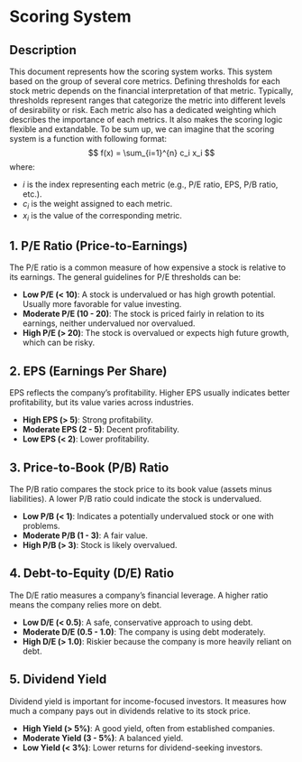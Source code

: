 # Scoring System
## Description
This document represents how the scoring system works.
This system based on the group of several core metrics. Defining thresholds for each stock metric depends on the financial interpretation of that metric. Typically, thresholds represent ranges that categorize the metric into different levels of desirability or risk. Each metric also has a dedicated weighting which describes the importance of each metrics. It also makes the scoring logic flexible and extandable.
To be sum up, we can imagine that the scoring system is a function with following format:
$$
f(x) = \sum_{i=1}^{n} c_i x_i
$$
where:
- $i$ is the index representing each metric (e.g., P/E ratio, EPS, P/B ratio, etc.).
- $c_i$ is the weight assigned to each metric.
- $x_i$ is the value of the corresponding metric.

## 1. P/E Ratio (Price-to-Earnings)
The P/E ratio is a common measure of how expensive a stock is relative to its earnings. The general guidelines for P/E thresholds can be:
- **Low P/E (< 10)**: A stock is undervalued or has high growth potential. Usually more favorable for value investing.
- **Moderate P/E (10 - 20)**: The stock is priced fairly in relation to its earnings, neither undervalued nor overvalued.
- **High P/E (> 20)**: The stock is overvalued or expects high future growth, which can be risky.

## 2. EPS (Earnings Per Share)
EPS reflects the company’s profitability. Higher EPS usually indicates better profitability, but its value varies across industries.
- **High EPS (> 5)**: Strong profitability.
- **Moderate EPS (2 - 5)**: Decent profitability.
- **Low EPS (< 2)**: Lower profitability.

## 3. Price-to-Book (P/B) Ratio
The P/B ratio compares the stock price to its book value (assets minus liabilities). A lower P/B ratio could indicate the stock is undervalued.
- **Low P/B (< 1)**: Indicates a potentially undervalued stock or one with problems.
- **Moderate P/B (1 - 3)**: A fair value.
- **High P/B (> 3)**: Stock is likely overvalued.

## 4. Debt-to-Equity (D/E) Ratio
The D/E ratio measures a company’s financial leverage. A higher ratio means the company relies more on debt.
- **Low D/E (< 0.5)**: A safe, conservative approach to using debt.
- **Moderate D/E (0.5 - 1.0)**: The company is using debt moderately.
- **High D/E (> 1.0)**: Riskier because the company is more heavily reliant on debt.

## 5. Dividend Yield
Dividend yield is important for income-focused investors. It measures how much a company pays out in dividends relative to its stock price.
- **High Yield (> 5%)**: A good yield, often from established companies.
- **Moderate Yield (3 - 5%)**: A balanced yield.
- **Low Yield (< 3%)**: Lower returns for dividend-seeking investors.
